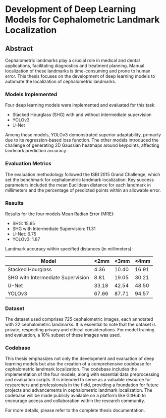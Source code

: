 # Development of Deep Learning Models for Cephalometric Landmark Localization

## Abstract

Cephalometric landmarks play a crucial role in medical and dental applications, facilitating diagnostics and treatment planning. Manual localization of these landmarks is time-consuming and prone to human error. This thesis focuses on the development of deep learning models to automate the localization of cephalometric landmarks.

### Models Implemented

Four deep learning models were implemented and evaluated for this task:

- Stacked Hourglass (SHG) with and without intermediate supervision
- YOLOv3
- U-Net

Among these models, YOLOv3 demonstrated superior adaptability, primarily due to its regression-based loss function. The other models introduced the challenge of generating 2D Gaussian heatmaps around keypoints, affecting landmark prediction accuracy.

### Evaluation Metrics

The evaluation methodology followed the ISBI 2015 Grand Challenge, which set the benchmark for cephalometric landmark localization. Key success parameters included the mean Euclidean distance for each landmark in millimeters and the percentage of predicted points within an allowable error.

### Results

Results for the four models Mean Radian Error (MRE):

- SHG: 15.65
- SHG with Intermediate Supervision: 11.31
- U-Net: 6.75
- YOLOv3: 1.87

Landmark accuracy within specified distances (in millimeters):

| Model                | <2mm | <3mm | <4mm |
|----------------------|------|------|------|
| Stacked Hourglass    | 4.36 | 10.40| 16.91|
| SHG with Intermediate Supervision | 8.81 | 19.05| 30.21|
| U-Net                | 33.18| 42.54| 48.50|
| YOLOv3               | 67.66| 87.71| 94.57|

### Dataset

The dataset used comprises 725 cephalometric images, each annotated with 22 cephalometric landmarks. It is essential to note that the dataset is private, respecting privacy and ethical considerations. For model training and evaluation, a 10% subset of these images was used.

### Codebase

This thesis emphasizes not only the development and evaluation of deep learning models but also the creation of a comprehensive codebase for cephalometric landmark localization. The codebase includes the implementation of the four models, along with essential data preprocessing and evaluation scripts. It is intended to serve as a valuable resource for researchers and professionals in the field, providing a foundation for future projects and advancements in cephalometric landmark localization. The codebase will be made publicly available on a platform like GitHub to encourage access and collaboration within the research community.

For more details, please refer to the complete thesis documentation.

